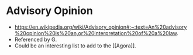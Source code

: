 # Advisory Opinion
- https://en.wikipedia.org/wiki/Advisory_opinion#:~:text=An%20advisory%20opinion%20is%20an,or%20interpretation%20of%20a%20law.
- Referenced by G.
- Could be an interesting list to add to the [[Agora]].
